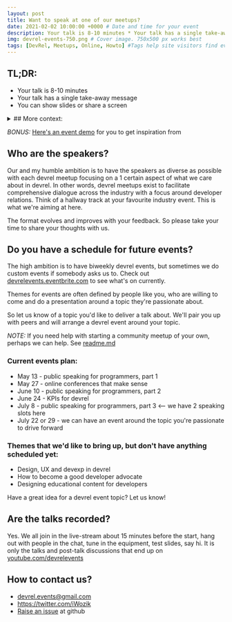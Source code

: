 ```yaml
---
layout: post
title: Want to speak at one of our meetups?
date: 2021-02-02 10:00:00 +0000 # Date and time for your event
description: Your talk is 8-10 minutes * Your talk has a single take-away message * You can show slides or share a screen * Read on for more context and FAQ # Post description
img: devrel-events-750.png # Cover image. 750x500 px works best 
tags: [DevRel, Meetups, Online, Howto] #Tags help site visitors find events. Add an own tag i.e. DevrelFolks and a city, if you feel like it 
---
```


## TL;DR:
* Your talk is 8-10 minutes
* Your talk has a single take-away message
* You can show slides or share a screen

<details>
<summary>## More context:</summary>
* You're one of the 3 speakers
* We'll have a panel discussion around your talk's message after your talk
* The panel discussion after your talk is usually 10-15 minutes long
* It is fine if your talk provokes a good discussion, but it also has to provide a good statement
* If you want to, you're welcome to have a slide about what you do and where to find you
* If you like this all, feel free to invite a friend to speak or to join the live-stream
* Your talk will be streamed live and then posted on [youtube.com/devrelevents](https://www.youtube.com/devrelevents)
* Obviously you're very welcome to bring in your community, share the recording, etc. Thank you!
</details>

*BONUS:* [Here's an event demo](https://www.youtube.com/watch?v=YHj5HiV2fPA) for you to get inspiration from

## Who are the speakers?
Our and my humble ambition is to have the speakers as diverse as possible with each devrel meetup focusing on a 1 certain aspect of what we care about in devrel. In other words, devrel meetups exist to facilitate comprehensive dialogue across the industry with a focus around developer relations. Think of a hallway track at your favourite industry event. This is what we're aiming at here.

The format evolves and improves with your feedback. So please take your time to share your thoughts with us.

## Do you have a schedule for future events?
The high ambition is to have biweekly devrel events, but sometimes we do custom events if somebody asks us to. Check out [devrelevents.eventbrite.com](https://devrelevents.eventbrite.com/) to see what's on currently.

Themes for events are often defined by people like you, who are willing to come and do a presentation around a topic they're passionate about.

So let us know of a topic you'd like to deliver a talk about. We'll pair you up with peers and will arrange a devrel event around your topic.

*NOTE:* If you need help with starting a community meetup of your own, perhaps we can help. See [readme.md](/README.md)

### Current events plan:
* May 13 - public speaking for programmers, part 1
* May 27 - online conferences that make sense
* June 10 - public speaking for programmers, part 2
* June 24 - KPIs for devrel
* July 8 - public speaking for programmers, part 3 <-- we have 2 speaking slots here
* July 22 or 29 - we can have an event around the topic you're passionate to drive forward

### Themes that we'd like to bring up, but don't have anything scheduled yet:
* Design, UX and devexp in devrel
* How to become a good developer advocate
* Designing educational content for developers

Have a great idea for a devrel event topic? Let us know!

## Are the talks recorded?
Yes. We all join in the live-stream about 15 minutes before the start, hang out with people in the chat, tune in the equipment, test slides, say hi. It is only the talks and post-talk discussions that end up on [youtube.com/devrelevents](https://www.youtube.com/devrelevents)

## How to contact us?
* devrel.events@gmail.com
* https://twitter.com/iWozik
* [Raise an issue](https://github.com/tooevangelist/tooevangelist.github.io/issues) at github
